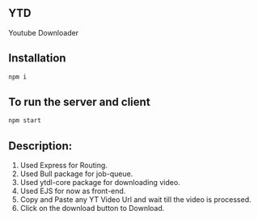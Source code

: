 ## YTD

Youtube Downloader

## Installation
```bash
npm i
```

## To run the server and client
```bash
npm start
```
 
## Description:

1. Used Express for Routing.
2. Used Bull package for job-queue.
3. Used ytdl-core package for downloading video.
4. Used EJS for now as front-end.
5. Copy and Paste any YT Video Url and wait till the video is processed.
6. Click on the download button to Download.

